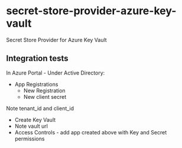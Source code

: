 # secret-store-provider-azure-key-vault
Secret Store Provider for Azure Key Vault


## Integration tests


In Azure Portal - Under Active Directory:

* App Registrations
  * New Registration
  * New client secret

Note tenant_id and client_id

* Create Key Vault
* Note vault url
* Access Controls - add app created above with Key and Secret permissions


